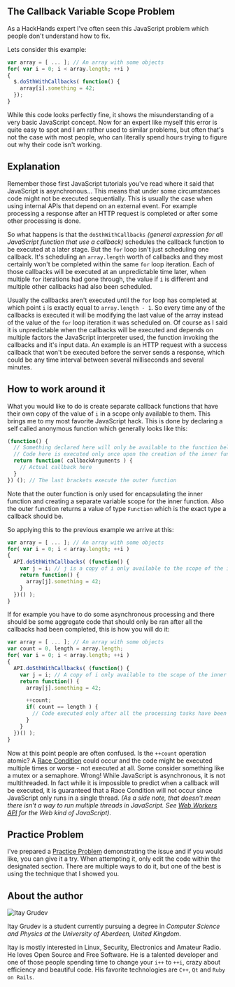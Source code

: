 The Callback Variable Scope Problem
-----------------------------------

As a HackHands expert I've often seen this JavaScript problem which people don't
understand how to fix.

Lets consider this example:

```javascript
var array = [ ... ]; // An array with some objects
for( var i = 0; i < array.length; ++i )
{
  $.doSthWithCallbacks( function() {
    array[i].something = 42;
  });
}
```

While this code looks perfectly fine, it shows the misunderstanding of a very
basic JavaScript concept. Now for an expert like myself this error is quite
easy to spot and I am rather used to similar problems, but often that's not the
case with most people, who can literally spend hours trying to figure out why
their code isn't working.

Explanation
-----------

Remember those first JavaScript tutorials you've read where it said that
JavaScript is asynchronous... This means that under some circumstances code
might not be executed sequentially. This is usually the case when using internal
APIs that depend on an external event. For example processing a response after
an HTTP request is completed or after some other processing is done.

So what happens is that the `doSthWithCallbacks`
_(general expression for all JavaScript function that use a callback)_ schedules
the callback function to be executed at a later stage. But the `for` loop isn't
just scheduling one callback. It's scheduling an `array.length` worth of
callbacks and they most certainly won't be completed within the same `for` loop
iteration. Each of those callbacks will be executed at an unpredictable time
later, when multiple `for` iterations had gone through, the value if `i` is
different and multiple other callbacks had also been scheduled.

Usually the callbacks aren't executed until the `for` loop has completed at
which point `i` is exactly equal to `array.length - 1`. So every time any of the
callbacks is executed it will be modifying the last value of the array instead
of the value of the `for` loop iteration it was scheduled on. Of course as I
said it is unpredictable when the callbacks will be executed and depends on
multiple factors the JavaScript interpreter used, the function invoking the
callbacks and it's input data. An example is an HTTP request with a success
callback that won't be executed before the server sends a response, which could
be any time interval between several milliseconds and several minutes.

How to work around it
----------------------

What you would like to do is create separate callback functions that have their
own copy of the value of `i` in a scope only available to them. This brings me
to my most favorite JavaScript hack. This is done by declaring a self called
anonymous function which generally looks like this:

```javascript
(function() {
  // Something declared here will only be available to the function below.
  // Code here is executed only once upon the creation of the inner function
  return function( callbackArguments ) {
    // Actual callback here
  }
}) (); // The last brackets execute the outer function
```

Note that the outer function is only used for encapsulating the inner function
and creating a separate variable scope for the inner function. Also the outer
function returns a value of type `Function` which is the exact type a callback
should be.

So applying this to the previous example we arrive at this:

```javascript
var array = [ ... ]; // An array with some objects
for( var i = 0; i < array.length; ++i )
{
  API.doSthWithCallbacks( (function() {
    var j = i; // j is a copy of i only available to the scope of the inner function
    return function() {
      array[j].something = 42;
    }
  })() );
}
```

If for example you have to do some asynchronous processing and there should be
some aggregate code that should only be ran after all the callbacks had been
completed, this is how you will do it:

```javascript
var array = [ ... ]; // An array with some objects
var count = 0, length = array.length;
for( var i = 0; i < array.length; ++i )
{
  API.doSthWithCallbacks( (function() {
    var j = i; // A copy of i only available to the scope of the inner function
    return function() {
      array[j].something = 42;

      ++count;
      if( count == length ) {
        // Code executed only after all the processing tasks have been completed
      }
    }
  })() );
}
```

Now at this point people are often confused. Is the `++count` operation atomic?
A [Race Condition][wiki-race-condition] could occur and the code might be
executed multiple times or worse - not executed at all. Some consider something
like a mutex or a semaphore. Wrong! While JavaScript is asynchronous, it is not
multithreaded. In fact while it is impossible to predict when a callback will be
executed, it is guaranteed that a Race Condition will not occur since JavaScript
only runs in a single thread. _(As a side note, that doesn't mean there isn't a
way to run multiple threads in JavaScript. See
[Web Workers API][mdn-js-workers-api] for the Web kind of JavaScript)_.

Practice Problem
----------------

I've prepared a [Practice Problem][jsfiddle-practice-problem] demonstrating the
issue and if you would like, you can give it a try. When attempting it, only
edit the code within the designated section. There are multiple ways to do it,
but one of the best is using the technique that I showed you.

About the author
----------------

![Itay Grudev](https://gravatar.com/avatar/37aeb9f5242f93cec35e98e464ed7424?s=200)

Itay Grudev is a student currently pursuing a degree in _Computer Science and
Physics at the University of Aberdeen, United Kingdom_.

Itay is mostly interested in Linux, Security, Electronics and Amateur Radio. He
loves Open Source and Free Software. He is a talented developer and one of those
people spending time to change your `i++` to `++i`, crazy about efficiency and
beautiful code. His favorite technologies are `C++`, `Qt` and `Ruby on Rails`.

[mdn-js-workers-api]: https://developer.mozilla.org/en/docs/Web/API/Worker
[wiki-race-condition]: https://en.wikipedia.org/wiki/Race_condition
[jsfiddle-practice-problem]: https://jsfiddle.net/ItayGrudev/hmw0gk4c/

